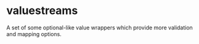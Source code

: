 # valuestreams
A set of some optional-like value wrappers which provide more validation and mapping options.
